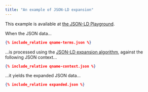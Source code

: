 ```yaml
---
title: "An example of JSON-LD expansion"
---
```


This example is available at [the JSON-LD Playground](http://tinyurl.com/ycws5yz7).

When the JSON data...

```json
{% include_relative qname-terms.json %}
```

...is processed using the
[JSON-LD expansion algorithm](https://json-ld.org/spec/latest/json-ld-api/#expansion),
against the following JSON context...
```json
{% include_relative qname-context.json %}
```

...it yields the expanded JSON data...

```json
{% include_relative expanded.json %}
```
